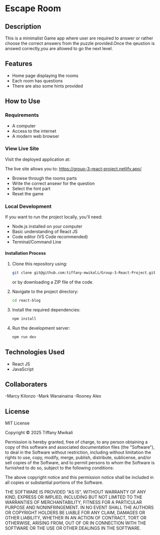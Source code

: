 # Escape Room 


## Description

This is a minimalist Game app where user are required to answer or rather choose the correct answers from the puzzle provided.Once
the qeustion is answed correctly,you are allowed to go the next level.


## Features

- Home page displaying the rooms
- Each room has questions
- There are also some hints provided

## How to Use

### Requirements

- A computer
- Access to the internet
- A modern web browser

### View Live Site

Visit the deployed application at:

The live site allows you to: https://group-3-react-project.netlify.app/

- Browse through the rooms parts
- Write the correct ansewr for the question
- Select the hint part
- Reset the game

### Local Development

If you want to run the project locally, you'll need:

- Node.js installed on your computer
- Basic understanding of React JS
- Code editor (VS Code recommended)
- Terminal/Command Line

#### Installation Process

1. Clone this repository using:

   ```bash
   git clone git@github.com:tiffany-mwikali/Group-3-React-Project.git
   ```

   or by downloading a ZIP file of the code.

2. Navigate to the project directory:

   ```bash
   cd react-blog
   ```

3. Install the required dependencies:

   ```bash
   npm install
   ```

4. Run the development server:

   ```bash
   npm run dev
   ```

## Technologies Used

- React JS
- JavaScript 

## Collaboraters
  -Marcy Kilonzo
  -Mark Wanainaina
  -Rooney Alex

## License

MIT License

Copyright &copy; 2025 Tiffany Mwikali

Permission is hereby granted, free of charge, to any person obtaining a copy of this software and associated documentation files (the "Software"), to deal in the Software without restriction, including without limitation the rights to use, copy, modify, merge, publish, distribute, sublicense, and/or sell copies of the Software, and to permit persons to whom the Software is furnished to do so, subject to the following conditions:

The above copyright notice and this permission notice shall be included in all copies or substantial portions of the Software.

THE SOFTWARE IS PROVIDED "AS IS", WITHOUT WARRANTY OF ANY KIND, EXPRESS OR IMPLIED, INCLUDING BUT NOT LIMITED TO THE WARRANTIES OF MERCHANTABILITY, FITNESS FOR A PARTICULAR PURPOSE AND NONINFRINGEMENT. IN NO EVENT SHALL THE AUTHORS OR COPYRIGHT HOLDERS BE LIABLE FOR ANY CLAIM, DAMAGES OR OTHER LIABILITY, WHETHER IN AN ACTION OF CONTRACT, TORT OR OTHERWISE, ARISING FROM, OUT OF OR IN CONNECTION WITH THE SOFTWARE OR THE USE OR OTHER DEALINGS IN THE SOFTWARE.
